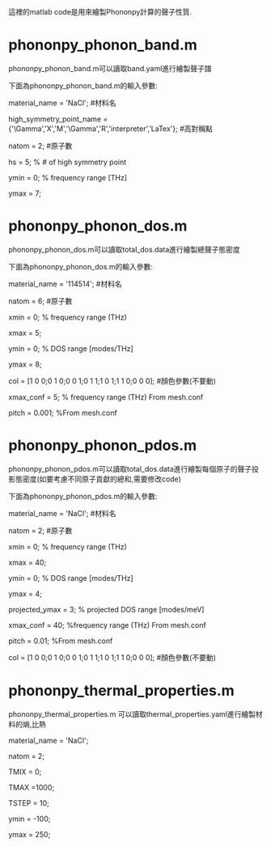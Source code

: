 這裡的matlab code是用來繪製Phononpy計算的聲子性質.

# phononpy_phonon_band.m

phononpy_phonon_band.m可以讀取band.yaml進行繪製聲子譜

下面為phononpy_phonon_band.m的輸入參數:

material_name = 'NaCl'; #材料名

high_symmetry_point_name = {'\Gamma','X','M','\Gamma','R','interpreter','LaTex'}; #高對稱點

natom = 2; #原子數

hs = 5;       % # of high symmetry point

ymin = 0;    % frequency range [THz]

ymax = 7;

# phononpy_phonon_dos.m

phononpy_phonon_dos.m可以讀取total_dos.data進行繪製總聲子態密度

下面為phononpy_phonon_dos.m的輸入參數:

material_name = '114514'; #材料名

natom = 6; #原子數

xmin = 0;    % frequency range (THz)

xmax = 5;   

ymin = 0;    % DOS range    [modes/THz]

ymax = 8;

col = [1 0 0;0 1 0;0 0 1;0 1 1;1 0 1;1 1 0;0 0 0]; #顏色參數(不要動)

xmax_conf = 5; % frequency range (THz) From mesh.conf

pitch = 0.001; %From mesh.conf

# phononpy_phonon_pdos.m

phononpy_phonon_pdos.m可以讀取total_dos.data進行繪製每個原子的聲子投影態密度(如要考慮不同原子貢獻的總和,需要修改code)

下面為phononpy_phonon_pdos.m的輸入參數:

material_name = 'NaCl'; #材料名

natom = 2; #原子數

xmin = 0;    % frequency range (THz)

xmax = 40;   

ymin = 0;    % DOS range    [modes/THz]

ymax = 4;

projected_ymax = 3; % projected DOS range    [modes/meV]

xmax_conf = 40; %frequency range (THz) From mesh.conf

pitch = 0.01; %From mesh.conf

col = [1 0 0;0 1 0;0 0 1;0 1 1;1 0 1;1 1 0;0 0 0]; #顏色參數(不要動)

# phononpy_thermal_properties.m

phononpy_thermal_properties.m 可以讀取thermal_properties.yaml進行繪製材料的熵,比熱

material_name = 'NaCl';

natom = 2;

TMIX = 0;

TMAX =1000;

TSTEP = 10;

ymin = -100;

ymax = 250;
